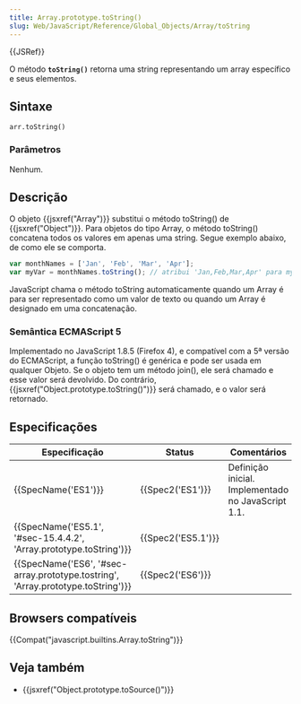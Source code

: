 ```yaml
---
title: Array.prototype.toString()
slug: Web/JavaScript/Reference/Global_Objects/Array/toString
---
```


{{JSRef}}

O método **`toString()`** retorna uma string representando um array específico e seus elementos.

## Sintaxe

```
arr.toString()
```

### Parâmetros

Nenhum.

## Descrição

O objeto {{jsxref("Array")}} substitui o método toString() de {{jsxref("Object")}}. Para objetos do tipo Array, o método toString() concatena todos os valores em apenas uma string. Segue exemplo abaixo, de como ele se comporta.

```js
var monthNames = ['Jan', 'Feb', 'Mar', 'Apr'];
var myVar = monthNames.toString(); // atribui 'Jan,Feb,Mar,Apr' para myVar.
```

JavaScript chama o método toString automaticamente quando um Array é para ser representado como um valor de texto ou quando um Array é designado em uma concatenação.

### Semântica ECMAScript 5

Implementado no JavaScript 1.8.5 (Firefox 4), e compatível com a 5ª versão do ECMAScript, a função toString() é genérica e pode ser usada em qualquer Objeto. Se o objeto tem um método join(), ele será chamado e esse valor será devolvido. Do contrário, {{jsxref("Object.prototype.toString()")}} será chamado, e o valor será retornado.

## Especificações

| Especificação                                                                                                | Status                   | Comentários                                        |
| ------------------------------------------------------------------------------------------------------------ | ------------------------ | -------------------------------------------------- |
| {{SpecName('ES1')}}                                                                                     | {{Spec2('ES1')}}     | Definição inicial. Implementado no JavaScript 1.1. |
| {{SpecName('ES5.1', '#sec-15.4.4.2', 'Array.prototype.toString')}}                     | {{Spec2('ES5.1')}} |                                                    |
| {{SpecName('ES6', '#sec-array.prototype.tostring', 'Array.prototype.toString')}} | {{Spec2('ES6')}}     |                                                    |

## Browsers compatíveis

{{Compat("javascript.builtins.Array.toString")}}

## Veja também

- {{jsxref("Object.prototype.toSource()")}}
